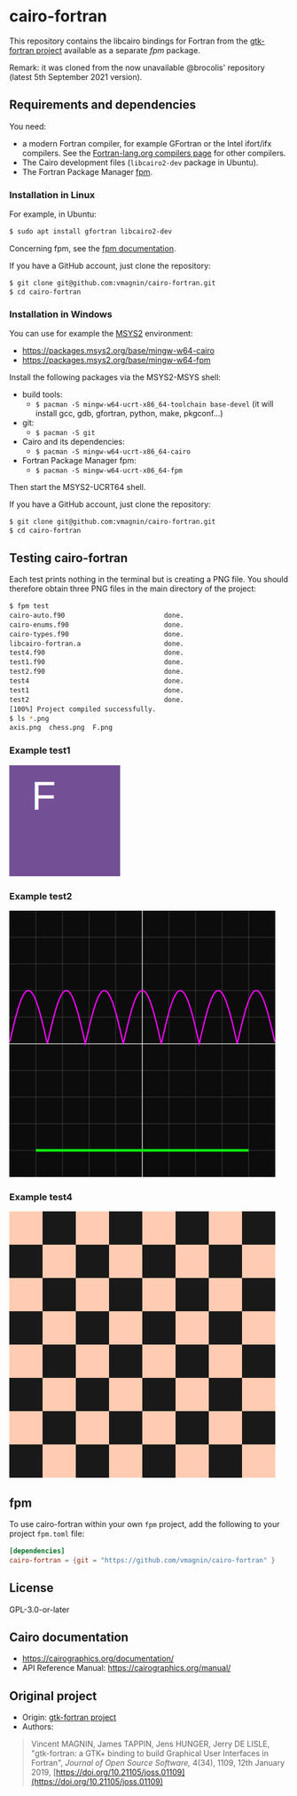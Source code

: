 # cairo-fortran

This repository contains the libcairo bindings for Fortran from the [gtk-fortran project](https://github.com/vmagnin/gtk-fortran/) available as a separate _fpm_ package. 

Remark: it was cloned from the now unavailable @brocolis' repository (latest 5th September 2021 version).

## Requirements and dependencies

You need:

* a modern Fortran compiler, for example GFortran or the Intel ifort/ifx compilers. See the [Fortran-lang.org compilers page](https://fortran-lang.org/compilers/) for other compilers.
* The Cairo development files (`libcairo2-dev` package in Ubuntu).
* The Fortran Package Manager [fpm](https://fpm.fortran-lang.org/).

### Installation in Linux

For example, in Ubuntu:
```bash
$ sudo apt install gfortran libcairo2-dev
```

Concerning fpm, see the [fpm documentation](https://fpm.fortran-lang.org/en/install/index.html).

If you have a GitHub account, just clone the repository:

```
$ git clone git@github.com:vmagnin/cairo-fortran.git
$ cd cairo-fortran
```

### Installation in Windows

You can use for example the [MSYS2](http://www.msys2.org/) environment:
* https://packages.msys2.org/base/mingw-w64-cairo
* https://packages.msys2.org/base/mingw-w64-fpm

Install the following packages via the MSYS2-MSYS shell:
  * build tools: 
    * `$ pacman -S mingw-w64-ucrt-x86_64-toolchain base-devel` (it will install gcc, gdb, gfortran, python, make, pkgconf...)
  * git: 
    * `$ pacman -S git`
  * Cairo and its dependencies: 
    * `$ pacman -S mingw-w64-ucrt-x86_64-cairo`
  * Fortran Package Manager fpm: 
    * `$ pacman -S mingw-w64-ucrt-x86_64-fpm`

Then start the MSYS2-UCRT64 shell.

If you have a GitHub account, just clone the repository:

```
$ git clone git@github.com:vmagnin/cairo-fortran.git
$ cd cairo-fortran
```

## Testing cairo-fortran

Each test prints nothing in the terminal but is creating a PNG file. You should therefore obtain three PNG files in the main directory of the project:

```bash
$ fpm test
cairo-auto.f90                         done.
cairo-enums.f90                        done.
cairo-types.f90                        done.
libcairo-fortran.a                     done.
test4.f90                              done.
test1.f90                              done.
test2.f90                              done.
test4                                  done.
test1                                  done.
test2                                  done.
[100%] Project compiled successfully.
$ ls *.png
axis.png  chess.png  F.png
```

### Example test1
![test1](pictures/F.png)
### Example test2
![test2](pictures/axis.png)
### Example test4
![test4](pictures/chess.png)

## fpm
To use cairo-fortran within your own `fpm` project, add the following to your project `fpm.toml` file:

```toml
[dependencies]
cairo-fortran = {git = "https://github.com/vmagnin/cairo-fortran" }
```

## License
GPL-3.0-or-later

## Cairo documentation

* https://cairographics.org/documentation/
* API Reference Manual: https://cairographics.org/manual/


## Original project
* Origin: [gtk-fortran project](https://github.com/vmagnin/gtk-fortran/)
* Authors:
> Vincent MAGNIN, James TAPPIN, Jens HUNGER, Jerry DE LISLE, "gtk-fortran: a GTK+ binding to build Graphical User Interfaces in Fortran", _Journal of Open Source Software,_ 4(34), 1109, 12th January 2019, [https://doi.org/10.21105/joss.01109](https://doi.org/10.21105/joss.01109)

